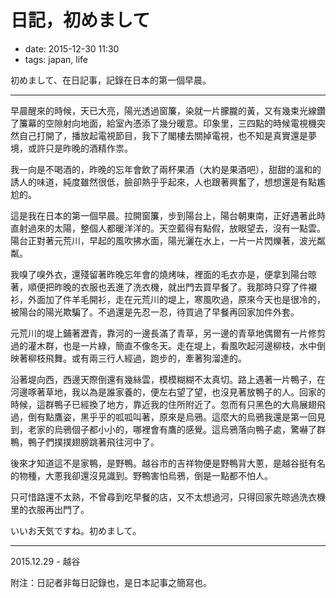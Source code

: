 # 日記，初めまして

- date: 2015-12-30 11:30
- tags: japan, life

初めまして、在日記事，記錄在日本的第一個早晨。

---

早晨醒來的時候，天已大亮，陽光透過窗簾，染就一片朦朧的黃，又有幾束光線鑽了簾幕的空隙射向地面，給室內憑添了幾分暖意。印象里，三四點的時候電視機突然自己打開了，播放起電視節目，我下了閣樓去關掉電視，也不知是真實還是夢境，或許只是昨晚的酒精作祟。

我一向是不喝酒的，昨晚的忘年會飲了兩杯果酒（大約是果酒吧），甜甜的溫和的誘人的味道，純度雖然很低，臉卻熱乎乎起來，人也跟著興奮了，想想還是有點尷尬的。

這是我在日本的第一個早晨。拉開窗簾，步到陽台上，陽台朝東南，正好遇著此時直射過來的太陽，整個人都暖洋洋的。天空藍得有點假，放眼望去，沒有一點雲。陽台正對著元荒川，早起的風吹拂水面，陽光灑在水上，一片一片閃爍著，波光粼粼。

我嗅了嗅外衣，還殘留著昨晚忘年會的燒烤味，裡面的毛衣亦是，便拿到陽台晾著，順便把昨晚的衣服也丟進了洗衣機，就出門去買早餐了。我那時只穿了件襯衫，外面加了件羊毛開衫，走在元荒川的堤上，寒風吹過，原來今天也是很冷的，被陽台的陽光欺騙了。不過還是先忍一忍，待買過了早餐再回家加件外套。

元荒川的堤上鋪著瀝青，靠河的一邊長滿了青草，另一邊的青草地偶爾有一片修剪過的灌木群，也是一片綠，簡直不像冬天。走在堤上，看風吹起河邊柳枝，水中倒映著柳枝飛舞。或有兩三行人經過，跑步的，牽著狗溜達的。

沿著堤向西，西邊天際倒還有幾絲雲，模模糊糊不太真切。路上遇著一片鴨子，在河邊啄著草地，我以為是誰家養的，便左右望了望，也沒見著放鴨子的人。回家的時候，這群鴨子已經換了地方，靠近我的住所附近了。忽而有只黑色的大鳥展翅飛過，倒有點鷹姿，黑乎乎的呱呱叫著，原來是烏鴉。這麼大的烏鴉我還是第一回見到，老家的烏鴉個子都小小的，哪裡會有鷹的感覺。這烏鴉落向鴨子處，驚嚇了群鴨，鴨子們撲撲翅膀跳著飛往河中了。

後來才知道這不是家鴨，是野鴨。越谷市的吉祥物便是野鴨背大蔥，是越谷挺有名的物種，大蔥我卻還沒見識到。野鴨害怕烏鴉，倒是一點都不怕人。

只可惜路還不太熟，不曾尋到吃早餐的店，又不太想過河，只得回家先晾過洗衣機里的衣服再出門了。

いいお天気ですね。初めまして。

---

2015.12.29 - 越谷

附注：日記者非每日記錄也，是日本記事之簡寫也。
